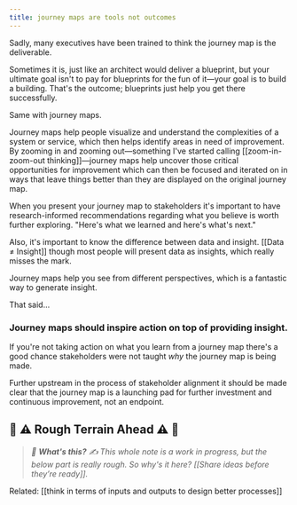 ```yaml
---
title: journey maps are tools not outcomes
---
```


Sadly, many executives have been trained to think the journey map is the deliverable. 

Sometimes it is, just like an architect would deliver a blueprint, but your ultimate goal isn't to pay for blueprints for the fun of it—your goal is to build a building. That's the outcome; blueprints just help you get there successfully.

Same with journey maps.

Journey maps help people visualize and understand the complexities of a system or service, which then helps identify areas in need of improvement. By zooming in and zooming out—something I've started calling [[zoom-in-zoom-out thinking]]—journey maps help uncover those critical opportunities for improvement which can then be focused and iterated on in ways that leave things better than they are displayed on the original journey map.

When you present your journey map to stakeholders it's important to have research-informed recommendations regarding what you believe is worth further exploring. "Here's what we learned and here's what's next."

Also, it's important to know the difference between data and insight. [[Data ≠ Insight]] though most people will present data as insights, which really misses the mark.

Journey maps help you see from different perspectives, which is a fantastic way to generate insight.

That said...

### Journey maps should inspire action on top of providing insight.

If you're not taking action on what you learn from a journey map there's a good chance stakeholders were not taught *why* the journey map is being made.

Further upstream in the process of stakeholder alignment it should be made clear that the journey map is a launching pad for further investment and continuous improvement, not an endpoint.

## 🚧 ⚠️ Rough Terrain Ahead ⚠️ 🚧
> *🛑  **What's this?** ✍️  This whole note is a work in progress, but the below part is really rough. So why's it here? [[Share ideas before they’re ready]].*

Related: [[think in terms of inputs and outputs to design better processes]]